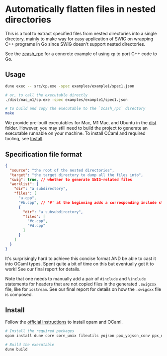 # Automatically flatten files in nested directories

This is a tool to extract specified files from nested directories into a single
directory, mainly to make way for easy application of SWIG on wrapping C++
programs in Go since SWIG doesn't support nested directories.

See the [zcash_rpc](zcash_rpc) for a concrete example of using `cp` to port C++
code to Go.

## Usage

```sh
dune exec -- src/cp.exe -spec examples/example1/spec1.json

# or, to call the executable directly
./dist/mac_m1/cp.exe -spec examples/example1/spec1.json

# to build and copy the executable to the `zcash_rpc` directory
make
```

We provide pre-built executables for Mac, M1 Mac, and Ubuntu in the
[dist](./dist) folder. However, you may still need to build the project to
generate an executable runnable on your machine. To install OCaml and required
tooling, see [Install](##Install).

## Specification file format

```json
{
  "source": "the root of the nested directories",
  "target": "the target directory to dump all the files into",
  "swig": true, // whether to generate SWIG-related files
  "worklist": {
    "dir": "a subdirectory",
    "files": [
      "a.cpp",
      "#b.cpp", // '#' at the beginning adds a corresponding include statement in the generated .swigcxx file
      {
        "dir": "a subsubdirectory",
        "files": [
          "#c.cpp",
          "#d.cpp"
        ]
      }
    ]
  }
}
```

It's surprisingly hard to achieve this concise format AND be able to cast it
into OCaml types. Spent quite a bit of time on this but eventually got it to
work! See our final report for details.

Note that one needs to manually add a pair of `#include` and `%include`
statements for headers that are not copied files in the generated `.swigcxx`
file, like for `iostream`. See our final report for details on how the
`.swigcxx` file is composed.

## Install

Follow the [official instructions](https://ocaml.org/docs/up-and-running) to install opam and OCaml.

```sh
# Install the required packages
opam install dune core core_unix fileutils yojson ppx_yojson_conv ppx_deriving

# Build the executable
dune build
```
